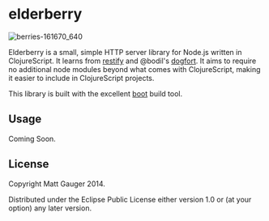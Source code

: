 # elderberry

![berries-161670_640](https://cloud.githubusercontent.com/assets/3340/5221439/d8f5fa2c-763f-11e4-89c8-d2d89ee5957f.png)

Elderberry is a small, simple HTTP server library for Node.js written in ClojureScript. It learns from [restify](http://mcavage.me/node-restify/) and @bodil's [dogfort](https://github.com/bodil/dogfort). It aims to require no additional node modules beyond what comes with ClojureScript, making it easier to include in ClojureScript projects.

This library is built with the excellent [boot](https://github.com/boot-clj/boot) build tool.

## Usage

Coming Soon.

## License

Copyright Matt Gauger 2014.

Distributed under the Eclipse Public License either version 1.0 or (at your option) any later version.
